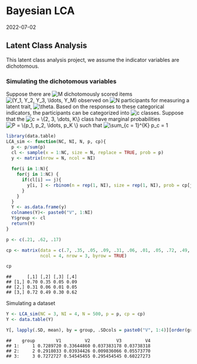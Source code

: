 Bayesian LCA
================
2022-07-02

## Latent Class Analysis

This latent class analysis project, we assume the indicator variables
are dichotomous.

### Simulating the dichotomous variables

Suppose there are
![M](https://latex.codecogs.com/png.image?%5Cdpi%7B110%7D&space;%5Cbg_white&space;M "M")
dichotomously scored items
![(Y_1, Y_2, Y_3, \\ldots, Y_M)](https://latex.codecogs.com/png.image?%5Cdpi%7B110%7D&space;%5Cbg_white&space;%28Y_1%2C%20Y_2%2C%20Y_3%2C%20%5Cldots%2C%20Y_M%29 "(Y_1, Y_2, Y_3, \ldots, Y_M)")
observed on
![N](https://latex.codecogs.com/png.image?%5Cdpi%7B110%7D&space;%5Cbg_white&space;N "N")
participants for measuring a latent trait,
![\\theta](https://latex.codecogs.com/png.image?%5Cdpi%7B110%7D&space;%5Cbg_white&space;%5Ctheta "\theta").
Based on the responses to these categorical indicators, the participants
can be categorized into
![c](https://latex.codecogs.com/png.image?%5Cdpi%7B110%7D&space;%5Cbg_white&space;c "c")
classes. Suppose that the
![c = \\{2, 3, \\dots, K\\}](https://latex.codecogs.com/png.image?%5Cdpi%7B110%7D&space;%5Cbg_white&space;c%20%3D%20%5C%7B2%2C%203%2C%20%5Cdots%2C%20K%5C%7D "c = \{2, 3, \dots, K\}")
class have marginal probabilities
![P = \\{p_1, p_2, \\ldots, p_K \\}](https://latex.codecogs.com/png.image?%5Cdpi%7B110%7D&space;%5Cbg_white&space;P%20%3D%20%5C%7Bp_1%2C%20p_2%2C%20%5Cldots%2C%20p_K%20%5C%7D "P = \{p_1, p_2, \ldots, p_K \}")
such that
![\\sum\_{c = 1}^{K} p_c = 1](https://latex.codecogs.com/png.image?%5Cdpi%7B110%7D&space;%5Cbg_white&space;%5Csum_%7Bc%20%3D%201%7D%5E%7BK%7D%20p_c%20%3D%201 "\sum_{c = 1}^{K} p_c = 1")

``` r
library(data.table)
LCA_sim <- function(NC, NI, N, p, cp){
  p <- p/sum(p)
  cl <- sample(x = 1:NC, size = N, replace = TRUE, prob = p)
  y <- matrix(nrow = N, ncol = NI)
  
  for(i in 1:N){
    for(j in 1:NC) {
      if(cl[i] == j){
        y[i, ] <- rbinom(n = rep(1, NI), size = rep(1, NI), prob = cp[j,])
      }
    }
  }
  Y <- as.data.frame(y)
  colnames(Y)<- paste0("V", 1:NI)
  Y$group <- cl
  return(Y)
}

p <- c(.21, .62, .17)

cp <- matrix(data = c(.7, .35, .05, .09, .31, .06, .01, .05, .72, .49, .3, .62), 
             ncol = 4, nrow = 3, byrow = TRUE)

cp
```

    ##      [,1] [,2] [,3] [,4]
    ## [1,] 0.70 0.35 0.05 0.09
    ## [2,] 0.31 0.06 0.01 0.05
    ## [3,] 0.72 0.49 0.30 0.62

Simulating a dataset

``` r
Y <- LCA_sim(NC = 3, NI = 4, N = 500, p = p, cp = cp)
Y <- data.table(Y)

Y[, lapply(.SD, mean), by = group, .SDcols = paste0("V", 1:4)][order(group),]
```

    ##    group        V1         V2          V3         V4
    ## 1:     1 0.7289720 0.33644860 0.037383178 0.03738318
    ## 2:     2 0.2918033 0.03934426 0.009836066 0.05573770
    ## 3:     3 0.7272727 0.54545455 0.295454545 0.60227273
